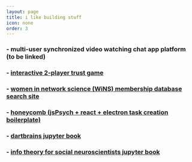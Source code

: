```yaml
---
layout: page
title: i like building stuff
icon: none
order: 3
---
```


### - multi-user synchronized video watching chat app platform (to be linked)

### - [interactive 2-player trust game](https://trust-game-demo.netlify.app/)

### - [women in network science (WiNS) membership database search site](https://wins-search.netlify.app/)

### - [honeycomb (jsPsych + react + electron task creation boilerplate)](https://brown-ccv.github.io/honeycomb-docs/)

### - [dartbrains jupyter book](https://dartbrains.org)

### - [info theory for social neuroscientists jupyter book](https://cosanlab.github.io/info-theory-book)
